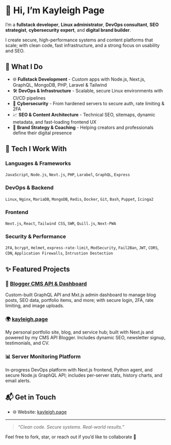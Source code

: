# 👋 Hi, I’m Kayleigh Page
I’m a **fullstack developer**, **Linux administrator**, **DevOps consultant**, **SEO strategist**, **cybersecurity expert**, and **digital brand builder**.

I create secure, high-performance systems and content platforms that scale; with clean code, fast infrastructure, and a strong focus on usability and SEO.


## 🧠 What I Do
- 🌐 **Fullstack Development** - Custom apps with Node.js, Next.js, GraphQL, MongoDB, PHP, Laravel & Tailwind
- 🛠 **DevOps & Infrastructure** - Scalable, secure Linux environments with CI/CD pipelines
- 🔐 **Cybersecurity** - From hardened servers to secure auth, rate limiting & 2FA
- 📈 **SEO & Content Architecture** - Technical SEO, sitemaps, dynamic metadata, and fast-loading frontend UX
- 🚀 **Brand Strategy & Coaching** - Helping creators and professionals define their digital presence


## 🧰 Tech I Work With
### **Languages & Frameworks**  
`JavaScript`, `Node.js`, `Next.js`, `PHP`, `Larabel`, `GraphQL`, `Express`

### **DevOps & Backend**  
`Linux`, `Nginx`, `MariaDB`, `MongoDB`, `Redis`,  `Docker`, `Git`, `Bash`, `Puppet`, `Icinga2`

### **Frontend**  
`Next.js`, `React`, `Tailwind CSS`, `SWR`, `Quill.js`, `Next-PWA`

### **Security & Performance**  
`2FA`, `bcrypt`, `Helmet`, `express-rate-limit`, `ModSecurity`, `Fail2Ban`, `JWT`, `CORS`, `CDN`, `Application Firewalls`, `Intrustion Destection`


## ✨ Featured Projects
### 🔧 [**Blogger CMS API & Dashboard**](https://github.com/kayleigh-page/blogger)  
Custom-built GraphQL API and Mxt.js admin dashboard to manage blog posts, SEO data, portfolio items, and more; with secure login, 2FA, rate limiting, and image uploads.

### 🌍 [**kayleigh.page**](https://kayleigh.page)  
My personal portfolio site, blog, and service hub; built with Next.js and powered by my CMS API Blogger. Includes dynamic SEO, newsletter signup, testimonials, and CV.

### 📊 **Server Monitoring Platform**  
In-progress DevOps platform with Next.js frontend, Python agent, and secure Node.js GraphQL API; includes per-server stats, history charts, and email alerts.


## 📬 Get in Touch

- 🌐 Website: [kayleigh.page](https://kayleigh.page)

---

> *“Clean code. Secure systems. Real-world results.”*

Feel free to fork, star, or reach out if you’d like to collaborate 🤍
